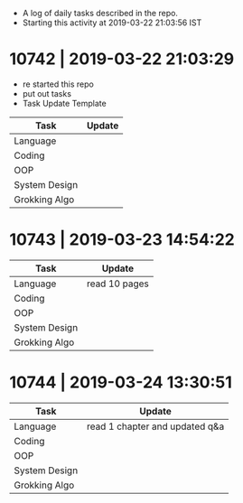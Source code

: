 - A log of daily tasks described in the repo.
- Starting this activity at 2019-03-22 21:03:56 IST

# 10742 | 2019-03-22 21:03:29

- re started this repo
- put out tasks
- Task Update Template

| Task           | Update                 |
|----------------|------------------------|
|Language        | |
|Coding          | |
|OOP             | |
|System Design   | |
|Grokking Algo   | |

# 10743 | 2019-03-23 14:54:22

| Task           | Update                 |
|----------------|------------------------|
|Language        | read 10 pages|
|Coding          | |
|OOP             | |
|System Design   | |
|Grokking Algo   | |

# 10744 | 2019-03-24 13:30:51

| Task           | Update                 |
|----------------|------------------------|
|Language        | read 1 chapter and updated q&a|
|Coding          | |
|OOP             | |
|System Design   | |
|Grokking Algo   | |